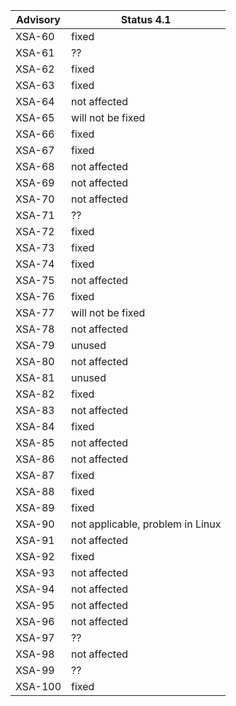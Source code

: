 | Advisory | Status 4.1 |
|----------|------------|
| XSA-60   | fixed  |
| XSA-61   | ??     |
| XSA-62   | fixed  |
| XSA-63   | fixed  |
| XSA-64   | not affected |
| XSA-65   | will not be fixed |
| XSA-66   | fixed  |
| XSA-67   | fixed  |
| XSA-68   | not affected |
| XSA-69   | not affected |
| XSA-70   | not affected |
| XSA-71   | ??     |
| XSA-72   | fixed  |
| XSA-73   | fixed  |
| XSA-74   | fixed  |
| XSA-75   | not affected |
| XSA-76   | fixed  |
| XSA-77   | will not be fixed |
| XSA-78   | not affected |
| XSA-79   | unused |
| XSA-80   | not affected |
| XSA-81   | unused |
| XSA-82   | fixed  |
| XSA-83   | not affected |
| XSA-84   | fixed  |
| XSA-85   | not affected |
| XSA-86   | not affected |
| XSA-87   | fixed  |
| XSA-88   | fixed  |
| XSA-89   | fixed  |
| XSA-90   | not applicable, problem in Linux |
| XSA-91   | not affected |
| XSA-92   | fixed  |
| XSA-93   | not affected |
| XSA-94   | not affected |
| XSA-95   | not affected |
| XSA-96   | not affected |
| XSA-97   | ??     |
| XSA-98   | not affected |
| XSA-99   | ??     |
| XSA-100  | fixed  |
